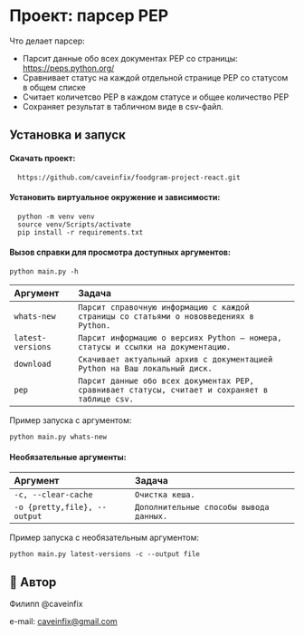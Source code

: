 
# Проект: парсер PEP

Что делает парсер:
- Парсит данные обо всех документах PEP со страницы: https://peps.python.org/
- Сравнивает статус на каждой отдельной странице PEP со статусом в общем списке
- Считает количетсво PEP в каждом статусе и общее количество PEP
- Сохраняет результат в табличном виде в csv-файл.



## Установка и запуск

#### Скачать проект:

```http
  https://github.com/caveinfix/foodgram-project-react.git
```

#### Установить виртуальное окружение и зависимости:

```http
  python -m venv venv
  source venv/Scripts/activate
  pip install -r requirements.txt
```


#### Вызов справки для просмотра доступных аргументов:
```http
python main.py -h
```

| Аргумент | Задача     |
| :-------- | :------- | 
| `whats-new`      | `Парсит справочную информацию с каждой страницы со статьями о нововведениях в Python.` |
| `latest-versions`      | `Парсит информацию о версиях Python — номера, статусы и ссылки на документацию.` |
| `download`      | `Cкачивает актуальный архив с документацией Python на Ваш локальный диск.` |
| `pep`      | `Парсит данные обо всех документах PEP, сравнивает статусы, считает и сохраняет в таблице csv.` |

Пример запуска с аргументом:
```http
python main.py whats-new
```

#### Необязательные аргументы:
| Аргумент | Задача     |
| :-------- | :------- | 
| `-c, --clear-cache`      | `Очистка кеша.` |
| `-o {pretty,file}, --output`      | `Дополнительные способы вывода данных.` |

Пример запуска с необязательным аргументом:
```http
python main.py latest-versions -c --output file
```
## 🚀 Автор
Филипп @caveinfix

e-mail: caveinfix@gmail.com